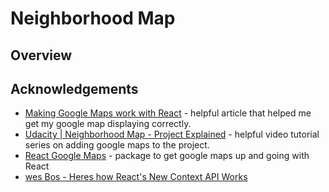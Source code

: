 # Neighborhood Map

## Overview

## Acknowledgements
- [Making Google Maps work with React](https://www.klaasnotfound.com/2016/11/06/making-google-maps-work-with-react/) - helpful article that helped me get my google map displaying correctly.
- [Udacity | Neighborhood Map - Project Explained](https://www.youtube.com/watch?v=ywdxLNjhBYw&list=PLgOB68PvvmWCGNn8UMTpcfQEiITzxEEA1) - helpful video tutorial series on adding google maps to the project.
- [React Google Maps](https://tomchentw.github.io/react-google-maps/) - package to get google maps up and going with React
- [wes Bos - Heres how React's New Context API Works](https://www.youtube.com/watch?v=XLJN4JfniH4)